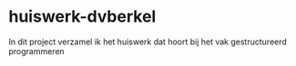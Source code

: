 # huiswerk-dvberkel
In dit project verzamel ik het huiswerk dat hoort bij het vak gestructureerd programmeren
